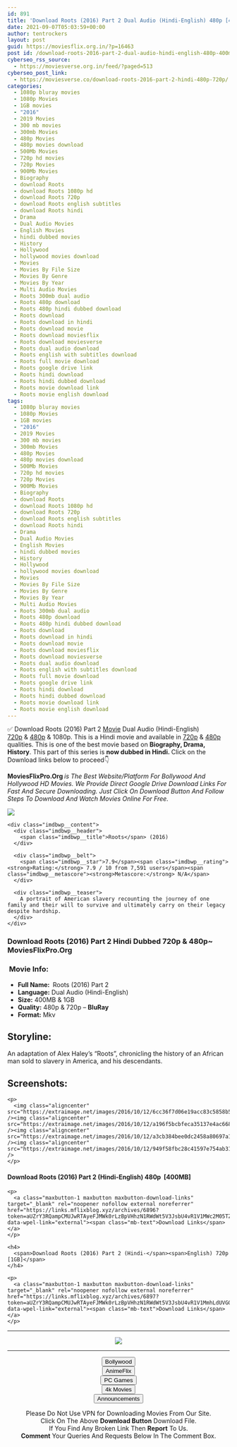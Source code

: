 ```yaml
---
id: 891
title: 'Download Roots (2016) Part 2 Dual Audio (Hindi-English) 480p [400MB] || 720p [1GB]'
date: 2021-09-07T05:03:59+00:00
author: tentrockers
layout: post
guid: https://moviesflix.org.in/?p=16463
post id: /download-roots-2016-part-2-dual-audio-hindi-english-480p-400mb-720p-1gb/
cyberseo_rss_source:
  - https://moviesverse.org.in/feed/?paged=513
cyberseo_post_link:
  - https://moviesverse.co/download-roots-2016-part-2-hindi-480p-720p/
categories:
  - 1080p bluray movies
  - 1080p Movies
  - 1GB movies
  - "2016"
  - 2019 Movies
  - 300 mb movies
  - 300mb Movies
  - 480p Movies
  - 480p movies download
  - 500Mb Movies
  - 720p hd movies
  - 720p Movies
  - 900Mb Movies
  - Biography
  - download Roots
  - download Roots 1080p hd
  - download Roots 720p
  - download Roots english subtitles
  - download Roots hindi
  - Drama
  - Dual Audio Movies
  - English Movies
  - hindi dubbed movies
  - History
  - Hollywood
  - hollywood movies download
  - Movies
  - Movies By File Size
  - Movies By Genre
  - Movies By Year
  - Multi Audio Movies
  - Roots 300mb dual audio
  - Roots 480p download
  - Roots 480p hindi dubbed download
  - Roots download
  - Roots download in hindi
  - Roots download movie
  - Roots download moviesflix
  - Roots download moviesverse
  - Roots dual audio download
  - Roots english with subtitles download
  - Roots full movie download
  - Roots google drive link
  - Roots hindi download
  - Roots hindi dubbed download
  - Roots movie download link
  - Roots movie english download
tags:
  - 1080p bluray movies
  - 1080p Movies
  - 1GB movies
  - "2016"
  - 2019 Movies
  - 300 mb movies
  - 300mb Movies
  - 480p Movies
  - 480p movies download
  - 500Mb Movies
  - 720p hd movies
  - 720p Movies
  - 900Mb Movies
  - Biography
  - download Roots
  - download Roots 1080p hd
  - download Roots 720p
  - download Roots english subtitles
  - download Roots hindi
  - Drama
  - Dual Audio Movies
  - English Movies
  - hindi dubbed movies
  - History
  - Hollywood
  - hollywood movies download
  - Movies
  - Movies By File Size
  - Movies By Genre
  - Movies By Year
  - Multi Audio Movies
  - Roots 300mb dual audio
  - Roots 480p download
  - Roots 480p hindi dubbed download
  - Roots download
  - Roots download in hindi
  - Roots download movie
  - Roots download moviesflix
  - Roots download moviesverse
  - Roots dual audio download
  - Roots english with subtitles download
  - Roots full movie download
  - Roots google drive link
  - Roots hindi download
  - Roots hindi dubbed download
  - Roots movie download link
  - Roots movie english download
---
```

<div class="thecontent clearfix">
  <p>
    ✅ Download Roots (2016) Part 2 <a href="https://moviesverse.co/category/movies/" data-wpel-link="internal">Movie</a> Dual Audio (Hindi-English) <a href="https://moviesverse.co/720p-movies/" data-wpel-link="internal">720p</a>&nbsp;&&nbsp;<a href="https://moviesverse.co/480p-movies/" data-wpel-link="internal">480p</a> & 1080p. This is a Hindi movie and available in <a href="https://moviesverse.co/720p-movies/" data-wpel-link="internal">720p</a>&nbsp;&&nbsp;<a href="https://moviesverse.co/480p-movies/" data-wpel-link="internal">480p</a> qualities. This is one of the best movie based on <strong>Biography, Drama, History</strong>. This part of this series is <strong>now dubbed in <span>Hindi.&nbsp;</span></strong><span>Click on the Download links below to proceed👇</span>
  </p>
  
  <p>
    <strong><span>MoviesFlixPro.Org&nbsp;</span></strong><em>is The Best Website/Platform For Bollywood And Hollywood HD Movies. We Provide Direct Google Drive Download Links For Fast And Secure Downloading. Just Click On Download Button And Follow Steps To&nbsp;Download And Watch Movies Online For Free.</em>
  </p>
  
  <div class="imdbwp imdbwp--movie dark">
    <div class="imdbwp__thumb">
      <a class="imdbwp__link" target="_blank" title="Roots" href="https://www.imdb.com/title/tt3315386/" rel="nofollow external noopener noreferrer" data-wpel-link="external"><img class="imdbwp__img" src="https://m.media-amazon.com/images/M/MV5BMTU4OTE4MzU2M15BMl5BanBnXkFtZTgwNzE3ODQwOTE@._V1_SX300.jpg" /></a>
    </div>
    
    <div class="imdbwp__content">
      <div class="imdbwp__header">
        <span class="imdbwp__title">Roots</span> (2016)
      </div>
      
      <div class="imdbwp__belt">
        <span class="imdbwp__star">7.9</span><span class="imdbwp__rating"><strong>Rating:</strong> 7.9 / 10 from 7,591 users</span><span class="imdbwp__metascore"><strong>Metascore:</strong> N/A</span>
      </div>
      
      <div class="imdbwp__teaser">
        A portrait of American slavery recounting the journey of one family and their will to survive and ultimately carry on their legacy despite hardship.
      </div>
    </div>
  </div>
  
  <h3>
    <span>Download Roots (2016) Part 2 Hindi Dubbed 720p & 480p~ MoviesFlixPro.Org</span>
  </h3>
  
  <h3>
    <span>&nbsp;Movie Info:&nbsp;</span>
  </h3>
  
  <ul>
    <li>
      <strong>Full Name: </strong>&nbsp;Roots (2016) Part 2
    </li>
    <li>
      <strong>Language:</strong> Dual Audio (Hindi-English)
    </li>
    <li>
      <strong>Size:</strong> 400MB & 1GB
    </li>
    <li>
      <strong>Quality:</strong> 480p & 720p – <span><strong>BluRay</strong></span>
    </li>
    <li>
      <strong>Format:</strong>&nbsp;Mkv
    </li>
  </ul>
  
  <h2>
    <span>Storyline:</span>
  </h2>
  
  <p>
    An adaptation of Alex Haley’s “Roots”, chronicling the history of an African man sold to slavery in America, and his descendants.
  </p>
  
  <div class="summary_text">
    <h2>
      <span>Screenshots:</span>
    </h2>
    
    <p>
      <img class="aligncenter" src="https://extraimage.net/images/2016/10/12/6cc36f7d06e19acc83c5858b531fd705.png" /><img class="aligncenter" src="https://extraimage.net/images/2016/10/12/a196f5bcbfeca35137e4ac668e281389.png" /><img class="aligncenter" src="https://extraimage.net/images/2016/10/12/a3cb384bee0dc2458a80697a1ef98f75.png" /><img class="aligncenter" src="https://extraimage.net/images/2016/10/12/949f58fbc28c41597e754ab31d73c92c.png" />
    </p>
  </div>
  
  <div class="inline canwrap">
    <h4>
      <span>Download Roots (2016) Part 2 (Hindi-English) </span><span>480p&nbsp; [400MB]</span>
    </h4>
    
    <p>
      <a class="maxbutton-1 maxbutton maxbutton-download-links" target="_blank" rel="noopener nofollow external noreferrer" href="https://links.mflixblog.xyz/archives/6896?token=aUZrY3RQampCMUJwRTAyeFJMWk0rLzBpVHhzN1RWdWt5V3JsbU4vR1V1MWc2M05TZ25CeDhhVVM1WHFkWlBYcQ" data-wpel-link="external"><span class="mb-text">Download Links</span></a>
    </p>
    
    <h4>
      <span>Download Roots (2016) Part 2 (Hindi-</span><span>English) 720p [1GB]</span>
    </h4>
    
    <p>
      <a class="maxbutton-1 maxbutton maxbutton-download-links" target="_blank" rel="noopener nofollow external noreferrer" href="https://links.mflixblog.xyz/archives/6897?token=aUZrY3RQampCMUJwRTAyeFJMWk0rLzBpVHhzN1RWdWt5V3JsbU4vR1V1MmhLdUVGQjJFN1JvcmZvK2lmeXZnRA" data-wpel-link="external"><span class="mb-text">Download Links</span></a>
    </p>
  </div>
</div>

<center>
  </p> 
  
  <hr />
  
  <p>
    <a href="http://gdrivepro.xyz/join.php" data-wpel-link="external" target="_blank" rel="nofollow external noopener noreferrer"><img src="https://i.imgur.com/FhMdWdW.png" /></a>
  </p>
  
  <hr />
  
  <p>
    <a href="https://dogemovies.xyz" target="_blank" data-wpel-link="external" rel="nofollow external noopener noreferrer"><button class="button button5">Bollywood</button></a><br /> <a href="https://animeflix.in" target="_blank" data-wpel-link="external" rel="nofollow external noopener noreferrer"><button class="button button5">AnimeFlix</button></a><br /> <a href="https://gamesflix.net/" target="_blank" data-wpel-link="external" rel="nofollow external noopener noreferrer"><button class="button button5">PC Games</button></a><br /> <a href="https://uhdmovies.in" target="_blank" data-wpel-link="external" rel="nofollow external noopener noreferrer"><button class="button button5">4k Movies</button></a><br /> <a href="https://moviesverse.co/announcements/" target="_blank" data-wpel-link="internal" rel="noopener"><button class="button button5">Announcements</button></a>
  </p>
  
  <div class="alert alert-danger">
    Please Do Not Use VPN for Downloading Movies From Our Site.
  </div>
  
  <div class="alert alert-success">
    Click On The Above <strong>Download Button</strong> Download File.
  </div>
  
  <div class="alert alert-warning">
    If You Find Any Broken Link Then <strong>Report</strong> To Us.
  </div>
  
  <div class="alert alert-info">
    <strong>Comment</strong> Your Queries And Requests Below In The Comment Box.
  </div>
  
  <p>
    </center>
  </p>